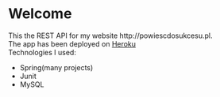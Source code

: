<h1>Welcome</h1>
This the REST API for my website http://powiescdosukcesu.pl.<br/>
The app has been deployed on <a href="https://www.heroku.com/">Heroku</a><br/>
Technologies I used:<br/>
<ul>
  <li>Spring(many projects)</li>
  <li>Junit</li>
  <li>MySQL</li>
 </ul>
